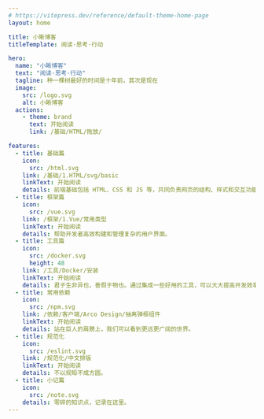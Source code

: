 ```yaml
---
# https://vitepress.dev/reference/default-theme-home-page
layout: home

title: 小晰博客
titleTemplate: 阅读·思考·行动

hero:
  name: "小晰博客"
  text: "阅读·思考·行动"
  tagline: 种一棵树最好的时间是十年前，其次是现在
  image:
    src: /logo.svg
    alt: 小晰博客
  actions:
    - theme: brand
      text: 开始阅读
      link: /基础/HTML/拖放/

features:
  - title: 基础篇
    icon:
      src: /html.svg
    link: /基础/1.HTML/svg/basic
    linkText: 开始阅读
    details: 前端基础包括 HTML、CSS 和 JS 等，共同负责网页的结构、样式和交互功能。
  - title: 框架篇
    icon:
      src: /vue.svg
    link: /框架/1.Vue/常用类型
    linkText: 开始阅读
    details: 帮助开发者高效构建和管理复杂的用户界面。
  - title: 工具篇
    icon:
      src: /docker.svg
      height: 48
    link: /工具/Docker/安装
    linkText: 开始阅读
    details: 君子生非异也，善假于物也。通过集成一些好用的工具，可以大大提高开发效率，把时间专注于具体的业务实现。
  - title: 常用依赖
    icon:
      src: /npm.svg
    link: /依赖/客户端/Arco Design/抽离弹框组件
    linkText: 开始阅读
    details: 站在巨人的肩膀上，我们可以看到更远更广阔的世界。
  - title: 规范化
    icon:
      src: /eslint.svg
    link: /规范化/中文排版
    linkText: 开始阅读
    details: 不以规矩不成方圆。
  - title: 小记篇
    icon:
      src: /note.svg
    details: 零碎的知识点，记录在这里。
---
```


